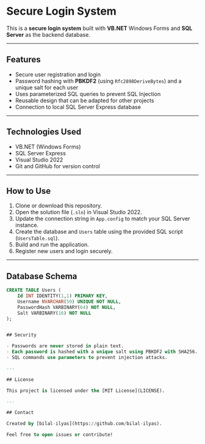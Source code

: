 # Secure Login System

This is a **secure login system** built with **VB.NET** Windows Forms and **SQL Server** as the backend database.

---

## Features

- Secure user registration and login
- Password hashing with **PBKDF2** (using `Rfc2898DeriveBytes`) and a unique salt for each user
- Uses parameterized SQL queries to prevent SQL Injection
- Reusable design that can be adapted for other projects
- Connection to local SQL Server Express database

---

## Technologies Used

- VB.NET (Windows Forms)
- SQL Server Express
- Visual Studio 2022
- Git and GitHub for version control

---

## How to Use

1. Clone or download this repository.
2. Open the solution file (`.sln`) in Visual Studio 2022.
3. Update the connection string in `App.config` to match your SQL Server instance.
4. Create the database and `Users` table using the provided SQL script (`UsersTable.sql`).
5. Build and run the application.
6. Register new users and login securely.

---

## Database Schema

```sql
CREATE TABLE Users (
    Id INT IDENTITY(1,1) PRIMARY KEY,
    Username NVARCHAR(50) UNIQUE NOT NULL,
    PasswordHash VARBINARY(64) NOT NULL,
    Salt VARBINARY(16) NOT NULL
);


## Security

- Passwords are never stored in plain text.
- Each password is hashed with a unique salt using PBKDF2 with SHA256.
- SQL commands use parameters to prevent injection attacks.

---

## License

This project is licensed under the [MIT License](LICENSE).

---

## Contact

Created by [bilal-ilyas](https://github.com/bilal-ilyas).

Feel free to open issues or contribute!

